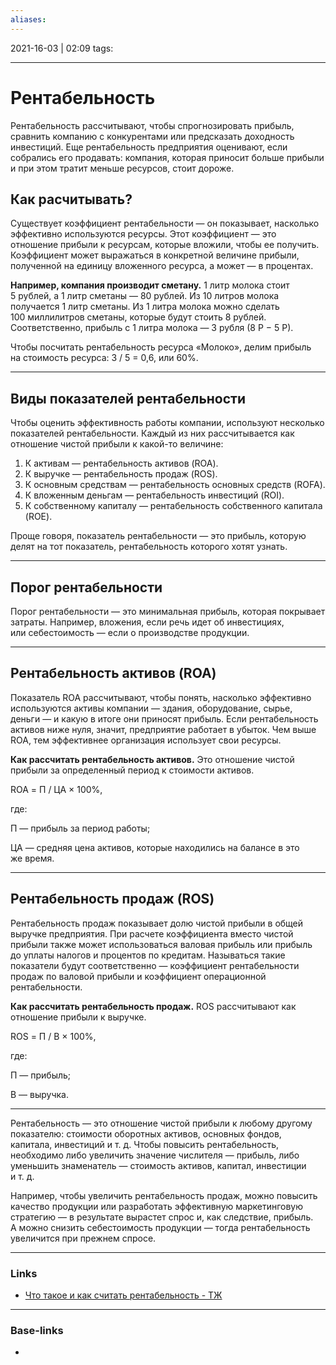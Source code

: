 ```yaml
---
aliases:
---
```

2021-16-03 | 02:09
tags: 
___

# Рентабельность
Рентабельность рассчитывают, чтобы спрогнозировать прибыль, сравнить компанию с конкурентами или предсказать доходность инвестиций. Еще рентабельность предприятия оценивают, если собрались его продавать: компания, которая приносит больше прибыли и при этом тратит меньше ресурсов, стоит дороже.


## Как расчитывать?
Существует коэффициент рентабельности — он показывает, насколько эффективно используются ресурсы. Этот коэффициент — это отношение прибыли к ресурсам, которые вложили, чтобы ее получить. Коэффициент может выражаться в конкретной величине прибыли, полученной на единицу вложенного ресурса, а может — в процентах.

**Например, компания производит сметану.** 1 литр молока стоит 5 рублей, а 1 литр сметаны — 80 рублей. Из 10 литров молока получается 1 литр сметаны. Из 1 литра молока можно сделать 100 миллилитров сметаны, которые будут стоить 8 рублей. Соответственно, прибыль с 1 литра молока — 3 рубля (8 Р − 5 Р).

Чтобы посчитать рентабельность ресурса «Молоко», делим прибыль на стоимость ресурса: 3 / 5 = 0,6, или 60%.

---

## Виды показателей рентабельности

Чтобы оценить эффективность работы компании, используют несколько показателей рентабельности. Каждый из них рассчитывается как отношение чистой прибыли к какой-то величине:

1.  К активам — рентабельность активов (ROA).
2.  К выручке — рентабельность продаж (ROS).
3.  К основным средствам — рентабельность основных средств (ROFA).
4.  К вложенным деньгам — рентабельность инвестиций (ROI).
5.  К собственному капиталу — рентабельность собственного капитала (ROE).

Проще говоря, показатель рентабельности — это прибыль, которую делят на тот показатель, рентабельность которого хотят узнать.

---
## Порог рентабельности

Порог рентабельности — это минимальная прибыль, которая покрывает затраты. Например, вложения, если речь идет об инвестициях, или себестоимость — если о производстве продукции.

---

## Рентабельность активов (ROA)

Показатель ROA рассчитывают, чтобы понять, насколько эффективно используются активы компании — здания, оборудование, сырье, деньги — и какую в итоге они приносят прибыль. Если рентабельность активов ниже нуля, значит, предприятие работает в убыток. Чем выше ROA, тем эффективнее организация использует свои ресурсы.

**Как рассчитать рентабельность активов.** Это отношение чистой прибыли за определенный период к стоимости активов.

ROA = П / ЦА × 100%,

где:

П — прибыль за период работы;

ЦА — средняя цена активов, которые находились на балансе в это же время.

---

## Рентабельность продаж (ROS)

Рентабельность продаж показывает долю чистой прибыли в общей выручке предприятия. При расчете коэффициента вместо чистой прибыли также может использоваться валовая прибыль или прибыль до уплаты налогов и процентов по кредитам. Называться такие показатели будут соответственно — коэффициент рентабельности продаж по валовой прибыли и коэффициент операционной рентабельности.

**Как рассчитать рентабельность продаж.** ROS рассчитывают как отношение прибыли к выручке.

ROS = П / В × 100%,

где:

П — прибыль;

В — выручка.

---

Рентабельность — это отношение чистой прибыли к любому другому показателю: стоимости оборотных активов, основных фондов, капитала, инвестиций и т. д. Чтобы повысить рентабельность, необходимо либо увеличить значение числителя — прибыль, либо уменьшить знаменатель — стоимость активов, капитал, инвестиции и т. д.

Например, чтобы увеличить рентабельность продаж, можно повысить качество продукции или разработать эффективную маркетинговую стратегию — в результате вырастет спрос и, как следствие, прибыль. А можно снизить себестоимость продукции — тогда рентабельность увеличится при прежнем спросе.


___
### Links
- [Что такое и как считать рентабельность - ТЖ]( https://journal.tinkoff.ru/wiki/wiki-profitability/)

___
### Base-links
-

